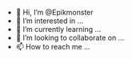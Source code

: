 - 👋 Hi, I’m @Epikmonster
- 👀 I’m interested in ...
- 🌱 I’m currently learning ...
- 💞️ I’m looking to collaborate on ...
- 📫 How to reach me ...

<!---
Epikmonster/Epikmonster is a ✨ special ✨
my-future-repository

